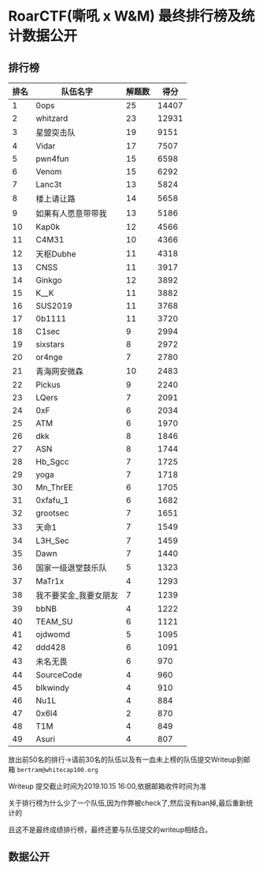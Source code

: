 # RoarCTF(嘶吼 x W&M) 最终排行榜及统计数据公开


## 排行榜

排名|队伍名字|解题数|得分
-|-|-|-
1|0ops  |  25 | 14407
2|whitzard  |  23 | 12931
3|星盟突击队  | 19 | 9151
4|Vidar |  17 | 7507
5|pwn4fun |15 | 6598
6|Venom  | 15 | 6292
7|Lanc3t | 13 | 5824
8|楼上请让路  | 14 | 5658
9|如果有人愿意带带我 |  13 | 5186
10|Kap0k  | 12 | 4566
11|C4M31  | 10 | 4366
12|天枢Dubhe |11 | 4318
13|CNSS  |  11 | 3917
14|Ginkgo | 12 | 3892
15|K__K  |  11|  3882
16|SUS2019| 11 | 3768
17|0b1111 | 11 | 3720
18|C1sec  | 9  | 2994
19|sixstars  |  8  | 2972
20|or4nge | 7 |  2780
21|青海网安微森 | 10 | 2483
22|Pickus | 9  | 2240
23|LQers  | 7  | 2091
24|0xF| 6  | 2034
25|ATM |6  | 1970
26|dkk |8  | 1846
27|ASN |8  | 1744
28|Hb_Sgcc |7 |  1725
29|yoga  |  7  | 1718
30|Mn_ThrEE |   6 |  1705
31|0xfafu_1  |  6  | 1682
32|grootsec  |  7 |  1651
33|天命1| 7  | 1549
34|L3H_Sec |7  | 1459
35|Dawn  |  7  | 1440
36|国家一级退堂鼓乐队  | 5 |  1323
37|MaTr1x | 4  | 1293
38|我不要奖金_我要女朋友 |7  | 1239
39|bbNB   | 4 |  1222
40|TEAM_SU |6  | 1121
41|ojdwomd| 5 |  1095
42|ddd428  |6  | 1091
43|未名无畏   | 6 |  970
44|SourceCode | 4 |  960
45|blkwindy   | 4 | 910
46|Nu1L  |  4  | 884
47|0x6l4  | 2  | 870
48|T1M |4  | 849
49|Asuri |  4  | 807

放出前50名的排行->请前30名的队伍以及有一血未上榜的队伍提交Writeup到邮箱 `bertram@whitecap100.org`

Writeup 提交截止时间为2019.10.15 16:00,依据邮箱收件时间为准

关于排行榜为什么少了一个队伍,因为作弊被check了,然后没有ban掉,最后重新统计的

且这不是最终成绩排行榜，最终还要与队伍提交的writeup相结合。

## 数据公开

